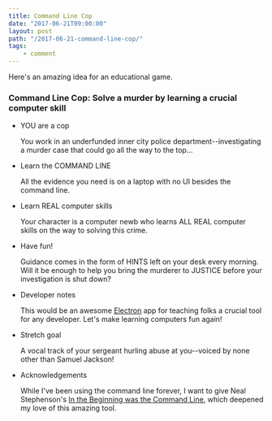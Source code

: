 ```yaml
---
title: Command Line Cop
date: "2017-06-21T09:00:00"
layout: post
path: "/2017-06-21-command-line-cop/"
tags:
	- comment
---
```


Here's an amazing idea for an educational game.

### Command Line Cop: Solve a murder by learning a crucial computer skill

+ YOU are a cop

    You work in an underfunded inner city police department--investigating a murder case that could go all the way to the top...

+ Learn the COMMAND LINE

    All the evidence you need is on a laptop with no UI besides the command line.

+ Learn REAL computer skills

    Your character is a computer newb who learns ALL REAL computer skills on the way to solving this crime.

+ Have fun!

    Guidance comes in the form of HINTS left on your desk every morning. Will it be enough to help you bring the murderer to JUSTICE before your investigation is shut down?

+ Developer notes

    This would be an awesome [Electron](https://github.com/electron/electron) app for teaching folks a crucial tool for any developer. Let's make learning computers fun again!

+ Stretch goal

    A vocal track of your sergeant hurling abuse at you--voiced by none other than Samuel Jackson!

+ Acknowledgements

    While I've been using the command line forever, I want to give Neal Stephenson's [In the Beginning was the Command Line](http://www.cryptonomicon.com/beginning.html), which deepened my love of this amazing tool.

